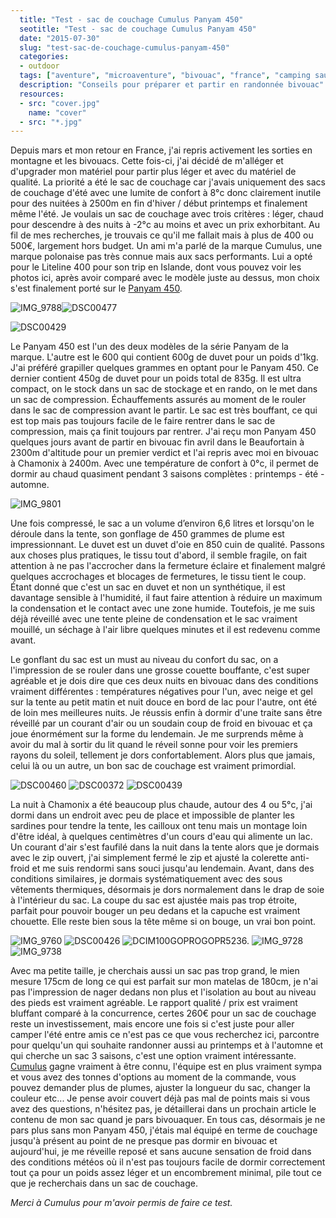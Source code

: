 ```yaml
---
  title: "Test - sac de couchage Cumulus Panyam 450"
  seotitle: "Test - sac de couchage Cumulus Panyam 450"
  date: "2015-07-30"
  slug: "test-sac-de-couchage-cumulus-panyam-450"
  categories:
  - outdoor
  tags: ["aventure", "microaventure", "bivouac", "france", "camping sauvage", "tente", "randonnée", "montagne","sac de couchage", "cumulus", "materiel", "technique", "panyam", "conseils"]
  description: "Conseils pour préparer et partir en randonnée bivouac"
  resources:
  - src: "cover.jpg"
    name: "cover"
  - src: "*.jpg"
---
```


Depuis mars et mon retour en France, j'ai repris activement les sorties en montagne et les bivouacs. Cette fois-ci, j'ai décidé de m'alléger et d'upgrader mon matériel pour partir plus léger et avec du matériel de qualité. La priorité a été le sac de couchage car j'avais uniquement des sacs de couchage d'été avec une lumite de confort à 8°c donc clairement inutile pour des nuitées à 2500m en fin d'hiver / début printemps et finalement même l'été. Je voulais un sac de couchage avec trois critères : léger, chaud pour descendre à des nuits à -2°c au moins et avec un prix exhorbitant. Au fil de mes recherches, je trouvais ce qu'il me fallait mais à plus de 400 ou 500€, largement hors budget. Un ami m'a parlé de la marque Cumulus, une marque polonaise pas très connue mais aux sacs performants. Lui a opté pour le Liteline 400 pour son trip en Islande, dont vous pouvez voir les photos ici, après avoir comparé avec le modèle juste au dessus, mon choix s'est finalement porté sur le [Panyam 450](http://sacsdecouchage.fr/it/categories/sac-de-couchage/panyam-450?gid=44&vid=6).

![IMG_9788](images/IMG_9788.jpg)![DSC00477](images/DSC00477.jpg)

![DSC00429](images/DSC00429.jpg)

Le Panyam 450 est l'un des deux modèles de la série Panyam de la marque. L'autre est le 600 qui contient 600g de duvet pour un poids d'1kg. J'ai préféré grapiller quelques grammes en optant pour le Panyam 450. Ce dernier contient 450g de duvet pour un poids total de 835g. Il est ultra compact, on le stock dans un sac de stockage et en rando, on le met dans un sac de compression. Échauffements assurés au moment de le rouler dans le sac de compression avant le partir. Le sac est très bouffant, ce qui est top mais pas toujours facile de le faire rentrer dans le sac de compression, mais ça finit toujours par rentrer. J'ai reçu mon Panyam 450 quelques jours avant de partir en bivouac fin avril dans le Beaufortain à 2300m d'altitude pour un premier verdict et l'ai repris avec moi en bivouac à Chamonix à 2400m. Avec une température de confort à 0°c, il permet de dormir au chaud quasiment pendant 3 saisons complètes : printemps - été - automne.

![IMG_9801](images/IMG_9801.jpg)

Une fois compressé, le sac a un volume d’environ 6,6 litres et lorsqu'on le déroule dans la tente, son gonflage de 450 grammes de plume est impressionnant. Le duvet est un duvet d'oie en 850 cuin de qualité. Passons aux choses plus pratiques, le tissu tout d'abord, il semble fragile, on fait attention à ne pas l'accrocher dans la fermeture éclaire et finalement malgré quelques accrochages et blocages de fermetures, le tissu tient le coup. Étant donné que c'est un sac en duvet et non un synthétique, il est davantage sensible à l'humidité, il faut faire attention à réduire un maximum la condensation et le contact avec une zone humide. Toutefois, je me suis déjà réveillé avec une tente pleine de condensation et le sac vraiment mouillé, un séchage à l'air libre quelques minutes et il est redevenu comme avant.

Le gonflant du sac est un must au niveau du confort du sac, on a l'impression de se rouler dans une grosse couette bouffante, c'est super agréable et je dois dire que ces deux nuits en bivouac dans des conditions vraiment différentes : températures négatives pour l'un, avec neige et gel sur la tente au petit matin et nuit douce en bord de lac pour l'autre, ont été de loin mes meilleures nuits. Je réussis enfin à dormir d'une traite sans être réveillé par un courant d'air ou un soudain coup de froid en bivouac et ça joue énormément sur la forme du lendemain. Je me surprends même à avoir du mal à sortir du lit quand le réveil sonne pour voir les premiers rayons du soleil, tellement je dors confortablement. Alors plus que jamais, celui là ou un autre, un bon sac de couchage est vraiment primordial.

![DSC00460](images/DSC00460.jpg) ![DSC00372](images/DSC00372.jpg) ![DSC00439](images/DSC00439.jpg)

La nuit à Chamonix a été beaucoup plus chaude, autour des 4 ou 5°c, j'ai dormi dans un endroit avec peu de place et impossible de planter les sardines pour tendre la tente, les cailloux ont tenu mais un montage loin d'être idéal, à quelques centimètres d'un cours d'eau qui alimente un lac. Un courant d'air s'est faufilé dans la nuit dans la tente alors que je dormais avec le zip ouvert, j'ai simplement fermé le zip et ajusté la colerette anti-froid et me suis rendormi sans souci jusqu'au lendemain. Avant, dans des conditions similaires, je dormais systématiquement avec des sous vêtements thermiques, désormais je dors normalement dans le drap de soie à l'intérieur du sac. La coupe du sac est ajustée mais pas trop étroite, parfait pour pouvoir bouger un peu dedans et la capuche est vraiment chouette. Elle reste bien sous la tête même si on bouge, un vrai bon point.

![IMG_9760](images/IMG_9760.jpg) ![DSC00426](images/DSC00426.jpg) ![DCIM100GOPROGOPR5236.](images/GOPR5236.jpg) ![IMG_9728](images/IMG_9728.jpg) ![IMG_9738](images/IMG_9738.jpg)

Avec ma petite taille, je cherchais aussi un sac pas trop grand, le mien mesure 175cm de long ce qui est parfait sur mon matelas de 180cm, je n'ai pas l'impression de nager dedans non plus et l'isolation au bout au niveau des pieds est vraiment agréable. Le rapport qualité / prix est vraiment bluffant comparé à la concurrence, certes 260€ pour un sac de couchage reste un investissement, mais encore une fois si c'est juste pour aller camper l'été entre amis ce n'est pas ce que vous recherchez ici, parcontre pour quelqu'un qui souhaite randonner aussi au printemps et à l'automne et qui cherche un sac 3 saisons, c'est une option vraiment intéressante. [Cumulus](http://sacsdecouchage.fr/) gagne vraiment à être connu, l'équipe est en plus vraiment sympa et vous avez des tonnes d'options au moment de la commande, vous pouvez demander plus de plumes, ajuster la longueur du sac, changer la couleur etc... Je pense avoir couvert déjà pas mal de points mais si vous avez des questions, n'hésitez pas, je détaillerai dans un prochain article le contenu de mon sac quand je pars bivouaquer. En tous cas, désormais je ne pars plus sans mon Panyam 450, j'étais mal équipé en terme de couchage jusqu'à présent au point de ne presque pas dormir en bivouac et aujourd'hui, je me réveille reposé et sans aucune sensation de froid dans des conditions météos où il n'est pas toujours facile de dormir correctement tout ça pour un poids assez léger et un encombrement minimal, pile tout ce que je recherchais dans un sac de couchage.

_Merci à Cumulus pour m'avoir permis de faire ce test._
